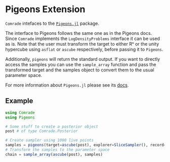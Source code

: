 # Pigeons Extension

`Comrade` intefaces to the [`Pigeons.jl`](https://github.com/Julia-Tempering/Pigeons.jl) package.

The interface to Pigeons follows the same one as in the Pigeons docs. Since `Comrade` implements the
`LogDensityProblems` interface it can be used as is. Note that the user must transform the target
to either Rⁿ or the unity hypercube using `asflat` or `ascube` respectively, before passing it to `Pigeons`.

Additionally, `pigeons` will return the standard output. If you want to directly access the samples you can use
the `sample_array` function and pass the transformed target and the samples object to convert them to the usual
parameter space.

For more information about `Pigeons.jl` please see its [docs](https://pigeons.run/dev/).

## Example

```julia
using Comrade
using Pigeons

# Some stuff to create a posterior object
post # of type Comrade.Posterior

# Create sampler using 1000 live points
samples = pigeons(target=ascube(post), explorer=SliceSampler(), record=[traces])
# Transform the samples to the parameter space
chain = sample_array(ascube(post), samples)
```